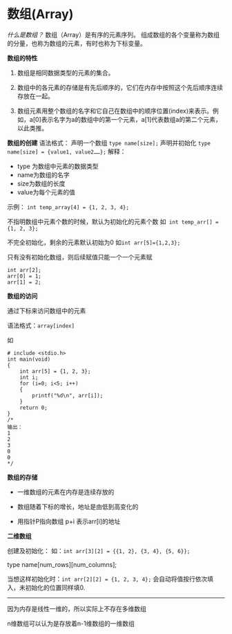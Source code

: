 # 数组(Array)

*什么是数组？*
数组（Array）是有序的元素序列。
组成数组的各个变量称为数组的分量，也称为数组的元素，有时也称为下标变量。

**数组的特性**
1. 数组是相同数据类型的元素的集合。

2. 数组中的各元素的存储是有先后顺序的，它们在内存中按照这个先后顺序连续存放在一起。

3. 数组元素用整个数组的名字和它自己在数组中的顺序位置(index)来表示。例如，a[0]表示名字为a的数组中的第一个元素，a[1]代表数组a的第二个元素，以此类推。

**数组的创建**
语法格式：
声明一个数组
```type name[size];```
声明并初始化
```type name[size] = {value1, value2……};```
解释：
* type 为数组中元素的数据类型
* name为数组的名字
* size为数组的长度
* value为每个元素的值

示例：
```int temp_array[4] = {1, 2, 3, 4};```

不指明数组中元素个数的时候，默认为初始化的元素个数
如``` int temp_arr[] = {1, 2, 3};```

不完全初始化，剩余的元素默认初始为0
如```int arr[5]={1,2,3}; ``` 

只有没有初始化数组，则后续赋值只能一个一个元素赋
```
int arr[2];
arr[0] = 1;
arr[1] = 2;
```

**数组的访问**

通过下标来访问数组中的元素

语法格式：```array[index]```

如
```
# include <stdio.h>
int main(void)
{
    int arr[5] = {1, 2, 3};
    int i;
    for (i=0; i<5; i++)
    {
        printf("%d\n", arr[i]);
    }
    return 0;
}
/*
输出：
1
2
3
0
0
*/
```

**数组的存储**

* 一维数组的元素在内存是连续存放的

* 数组随着下标的增长，地址是由低到高变化的

* 用指针P指向数组    p+i 表示arr[i]的地址     

**二维数组**

创建及初始化：
如：```int arr[3][2] = {{1, 2}, {3, 4}, {5, 6}};```

type name[num_rows][num_columns];

当想这样初始化时：```int arr[2][2] = {1, 2, 3, 4};```
会自动将值按行依次填入，未初始化的位置同样填0.

***
因为内存是线性一维的，所以实际上不存在多维数组

n维数组可以认为是存放着n-1维数组的一维数组

